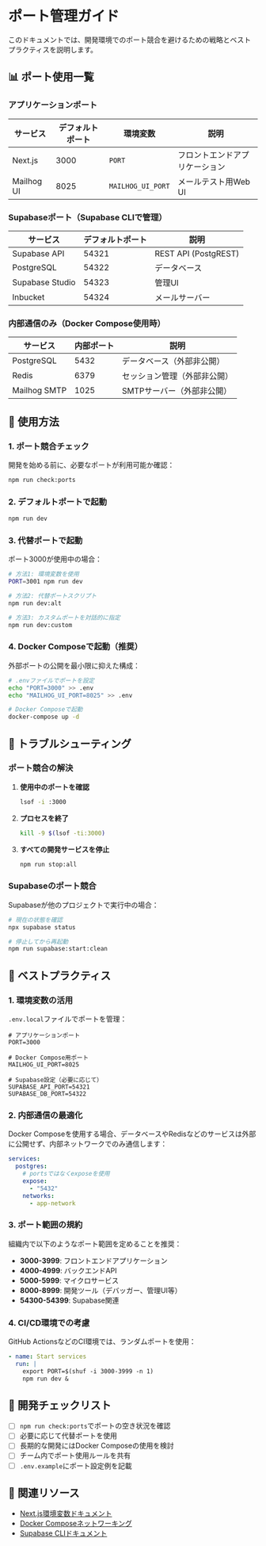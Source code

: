 # ポート管理ガイド

このドキュメントでは、開発環境でのポート競合を避けるための戦略とベストプラクティスを説明します。

## 📊 ポート使用一覧

### アプリケーションポート

| サービス | デフォルトポート | 環境変数 | 説明 |
|---------|----------------|---------|------|
| Next.js | 3000 | `PORT` | フロントエンドアプリケーション |
| Mailhog UI | 8025 | `MAILHOG_UI_PORT` | メールテスト用Web UI |

### Supabaseポート（Supabase CLIで管理）

| サービス | デフォルトポート | 説明 |
|---------|----------------|------|
| Supabase API | 54321 | REST API (PostgREST) |
| PostgreSQL | 54322 | データベース |
| Supabase Studio | 54323 | 管理UI |
| Inbucket | 54324 | メールサーバー |

### 内部通信のみ（Docker Compose使用時）

| サービス | 内部ポート | 説明 |
|---------|-----------|------|
| PostgreSQL | 5432 | データベース（外部非公開） |
| Redis | 6379 | セッション管理（外部非公開） |
| Mailhog SMTP | 1025 | SMTPサーバー（外部非公開） |

## 🚀 使用方法

### 1. ポート競合チェック

開発を始める前に、必要なポートが利用可能か確認：

```bash
npm run check:ports
```

### 2. デフォルトポートで起動

```bash
npm run dev
```

### 3. 代替ポートで起動

ポート3000が使用中の場合：

```bash
# 方法1: 環境変数を使用
PORT=3001 npm run dev

# 方法2: 代替ポートスクリプト
npm run dev:alt

# 方法3: カスタムポートを対話的に指定
npm run dev:custom
```

### 4. Docker Composeで起動（推奨）

外部ポートの公開を最小限に抑えた構成：

```bash
# .envファイルでポートを設定
echo "PORT=3000" >> .env
echo "MAILHOG_UI_PORT=8025" >> .env

# Docker Composeで起動
docker-compose up -d
```

## 🔧 トラブルシューティング

### ポート競合の解決

1. **使用中のポートを確認**
   ```bash
   lsof -i :3000
   ```

2. **プロセスを終了**
   ```bash
   kill -9 $(lsof -ti:3000)
   ```

3. **すべての開発サービスを停止**
   ```bash
   npm run stop:all
   ```

### Supabaseのポート競合

Supabaseが他のプロジェクトで実行中の場合：

```bash
# 現在の状態を確認
npx supabase status

# 停止してから再起動
npm run supabase:start:clean
```

## 🎯 ベストプラクティス

### 1. 環境変数の活用

`.env.local`ファイルでポートを管理：

```env
# アプリケーションポート
PORT=3000

# Docker Compose用ポート
MAILHOG_UI_PORT=8025

# Supabase設定（必要に応じて）
SUPABASE_API_PORT=54321
SUPABASE_DB_PORT=54322
```

### 2. 内部通信の最適化

Docker Composeを使用する場合、データベースやRedisなどのサービスは外部に公開せず、内部ネットワークでのみ通信します：

```yaml
services:
  postgres:
    # portsではなくexposeを使用
    expose:
      - "5432"
    networks:
      - app-network
```

### 3. ポート範囲の規約

組織内で以下のようなポート範囲を定めることを推奨：

- **3000-3999**: フロントエンドアプリケーション
- **4000-4999**: バックエンドAPI
- **5000-5999**: マイクロサービス
- **8000-8999**: 開発ツール（デバッガー、管理UI等）
- **54300-54399**: Supabase関連

### 4. CI/CD環境での考慮

GitHub ActionsなどのCI環境では、ランダムポートを使用：

```yaml
- name: Start services
  run: |
    export PORT=$(shuf -i 3000-3999 -n 1)
    npm run dev &
```

## 📝 開発チェックリスト

- [ ] `npm run check:ports`でポートの空き状況を確認
- [ ] 必要に応じて代替ポートを使用
- [ ] 長期的な開発にはDocker Composeの使用を検討
- [ ] チーム内でポート使用ルールを共有
- [ ] `.env.example`にポート設定例を記載

## 🔗 関連リソース

- [Next.js環境変数ドキュメント](https://nextjs.org/docs/basic-features/environment-variables)
- [Docker Composeネットワーキング](https://docs.docker.com/compose/networking/)
- [Supabase CLIドキュメント](https://supabase.com/docs/guides/cli)
